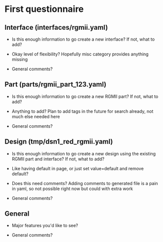 # First questionnaire

## Interface (interfaces/rgmii.yaml)
- Is this enough information to go create a new interface?  If not, what to add?

- Okay level of flexibility?  Hopefully misc category provides anything missing

- General comments?

## Part (parts/rgmii_part_123.yaml)
- Is this enough information to go create a new RGMII part?  If not, what to add?

- Anything to add?  Plan to add tags in the future for search already, not much else needed here

- General comments?

## Design (tmp/dsn1_red_rgmii.yaml)
- Is this enough information to go create a new design using the existing RGMII part and interface?  If not, what to add?

- Like having default in page, or just set value=default and remove default?

- Does this need comments?  Adding comments to generated file is a pain in yaml, so not possible right now but could with extra work

- General comments?


## General
- Major features you'd like to see?

- General comments?






